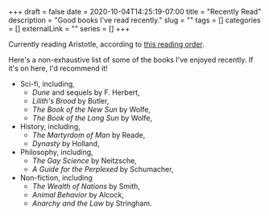 +++ 
draft = false
date = 2020-10-04T14:25:19-07:00
title = "Recently Read"
description = "Good books I've read recently."
slug = "" 
tags = []
categories = []
externalLink = ""
series = []
+++

Currently reading Aristotle, according to
[this reading order](https://philosophy.stackexchange.com/a/18325).

Here's a non-exhaustive list of some of
the books I've enjoyed recently.
If it's on here, I'd recommend it!

* Sci-fi, including,
  * *Dune* and sequels by F. Herbert,
  * *Lilith's Brood* by Butler,
  * *The Book of the New Sun* by Wolfe,
  * *The Book of the Long Sun* by Wolfe,
* History, including,
  * *The Martyrdom of Man* by Reade,
  * *Dynasty* by Holland,
* Philosophy, including,
  * *The Gay Science* by Neitzsche,
  * *A Guide for the Perplexed* by Schumacher,
* Non-fiction, including
  * *The Wealth of Nations* by Smith, 
  * *Animal Behavior* by Alcock,
  * *Anarchy and the Law* by Stringham.

